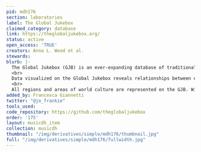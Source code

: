 ```yaml
---
pid: mdh176
section: laboratories
label: The Global Jukebox
claimed_category: database
link: https://theglobaljukebox.org/
status: active
open_access: 'TRUE'
creators: Anna L. Wood et al.
stewards:
blurb: |-
  The Global Jukebox (GJB) is an ever-expanding database of traditional folk, indigenous, and popular songs from cultures around the world. It is a space to connect with our deep heritage through the expressive arts of singing, dancing, and conversing. It is dedicated to the world's peoples and cultures, and to their models (ideals) of beauty, and forms of communicating and bonding.
  <br>
  Data visualized on the Global Jukebox reveals relationships between expressive systems and the pathways of song and movement styles across the globe. It posits relationships between performance and social factors.
  <br>
  All regions and areas of world culture are represented on the GJB. With over 6000 songs from 1200 cultures, there are many examples for every region, every people. Thus, the user can discover the rich variety and inventiveness, as well as the unifying similarities, of singing and music making within a region of culture, or amongst a people. They can begin to feel the workings of a culture by listening to its music. <br> The project makes available datasets and teaching resources on Choreometrics and Cantometrics.
added_by: Francesca Giannetti
twitter: "@jo_frankie"
tools_used:
code_repository: https://github.com/theglobaljukebox
order: '175'
layout: musicdh_item
collection: musicdh
thumbnail: "/img/derivatives/simple/mdh176/thumbnail.jpg"
full: "/img/derivatives/simple/mdh176/fullwidth.jpg"
---
```

